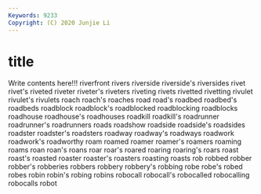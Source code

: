 ```yaml
---
Keywords: 9233
Copyright: (C) 2020 Junjie Li
---
```


# title

Write contents here!!!
riverfront 
rivers 
riverside 
riverside's 
riversides 
rivet 
rivet's 
riveted 
riveter
riveter's 
riveters 
riveting 
rivets 
rivetted 
rivetting 
rivulet 
rivulet's 
rivulets 
roach
roach's 
roaches 
road 
road's 
roadbed 
roadbed's 
roadbeds 
roadblock 
roadblock's 
roadblocked
roadblocking 
roadblocks 
roadhouse 
roadhouse's 
roadhouses 
roadkill 
roadkill's 
roadrunner 
roadrunner's 
roadrunners
roads 
roadshow 
roadside 
roadside's 
roadsides 
roadster 
roadster's 
roadsters 
roadway 
roadway's
roadways 
roadwork 
roadwork's 
roadworthy 
roam 
roamed 
roamer 
roamer's 
roamers 
roaming
roams 
roan 
roan's 
roans 
roar 
roar's 
roared 
roaring 
roaring's 
roars
roast 
roast's 
roasted 
roaster 
roaster's 
roasters 
roasting 
roasts 
rob 
robbed
robber 
robber's 
robberies 
robbers 
robbery 
robbery's 
robbing 
robe 
robe's 
robed
robes 
robin 
robin's 
robing 
robins 
robocall 
robocall's 
robocalled 
robocalling 
robocalls
robot 
